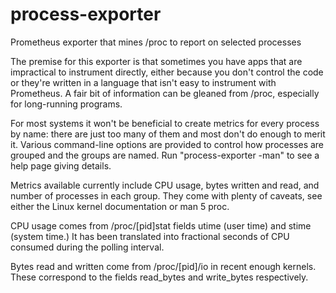 # process-exporter
Prometheus exporter that mines /proc to report on selected processes 

The premise for this exporter is that sometimes you have apps that are
impractical to instrument directly, either because you don't control the code
or they're written in a language that isn't easy to instrument with Prometheus.
A fair bit of information can be gleaned from /proc, especially for
long-running programs.

For most systems it won't be beneficial to create metrics for every process by
name: there are just too many of them and most don't do enough to merit it.
Various command-line options are provided to control how processes are grouped
and the groups are named.  Run "process-exporter -man" to see a help page
giving details.

Metrics available currently include CPU usage, bytes written and read, and
number of processes in each group.  They come with plenty of caveats, see
either the Linux kernel documentation or man 5 proc.

CPU usage comes from /proc/[pid]stat fields utime (user time) and stime (system
time.)  It has been translated into fractional seconds of CPU consumed during
the polling interval.

Bytes read and written come from /proc/[pid]/io in recent enough kernels.
These correspond to the fields read_bytes and write_bytes respectively.

